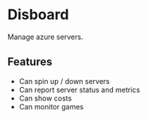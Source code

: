 # Disboard

Manage azure servers.

## Features
 - Can spin up / down servers
 - Can report server status and metrics
 - Can show costs
 - Can monitor games
